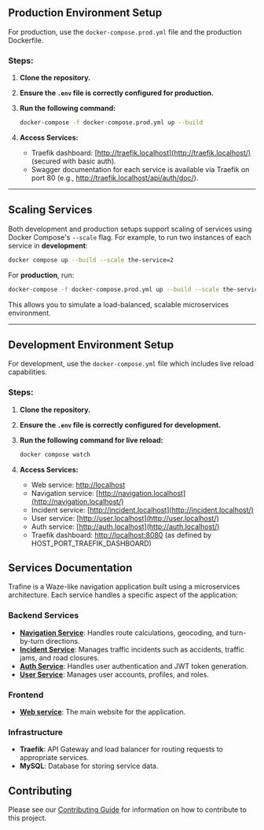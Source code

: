 ## Production Environment Setup

For production, use the `docker-compose.prod.yml` file and the production Dockerfile.

### Steps:

1. **Clone the repository.**
2. **Ensure the `.env` file is correctly configured for production.**
3. **Run the following command:**

   ```bash
   docker-compose -f docker-compose.prod.yml up --build
   ```

4. **Access Services:**
   - Traefik dashboard: [http://traefik.localhost](http://traefik.localhost/) (secured with basic auth).
   - Swagger documentation for each service is available via Traefik on port 80 (e.g., http://traefik.localhost/api/auth/doc/).

---

## Scaling Services

Both development and production setups support scaling of services using Docker Compose's `--scale` flag. For example, to run two instances of each service in **development**:

```bash
docker compose up --build --scale the-service=2
```

For **production**, run:

```bash
docker-compose -f docker-compose.prod.yml up --build --scale the-service=2
```

This allows you to simulate a load-balanced, scalable microservices environment.

---

## Development Environment Setup

For development, use the `docker-compose.yml` file which includes live reload capabilities.

### Steps:

1. **Clone the repository.**
2. **Ensure the `.env` file is correctly configured for development.**
3. **Run the following command for live reload:**

   ```bash
   docker compose watch
   ```

4. **Access Services:**
   - Web service: [http://localhost](http://localhost/)
   - Navigation service: [http://navigation.localhost](http://navigation.localhost/)
   - Incident service: [http://incident.localhost](http://incident.localhost/)
   - User service: [http://user.localhost](http://user.localhost/)
   - Auth service: [http://auth.localhost](http://auth.localhost/)
   - Traefik dashboard: [http://localhost:8080](http://localhost:8080/) (as defined by HOST_PORT_TRAEFIK_DASHBOARD)

## Services Documentation

Trafine is a Waze-like navigation application built using a microservices architecture. Each service handles a specific aspect of the application:

### Backend Services

- **[Navigation Service](navigation-service/README.md)**: Handles route calculations, geocoding, and turn-by-turn directions.
- **[Incident Service](incident-service/README.md)**: Manages traffic incidents such as accidents, traffic jams, and road closures.
- **[Auth Service](auth-service/README.md)**: Handles user authentication and JWT token generation.
- **[User Service](user-service/README.md)**: Manages user accounts, profiles, and roles.

### Frontend

- **[Web service](http://localhost/)**: The main website for the application.

### Infrastructure

- **Traefik**: API Gateway and load balancer for routing requests to appropriate services.
- **MySQL**: Database for storing service data.

## Contributing

Please see our [Contributing Guide](CONTRIBUTING.md) for information on how to contribute to this project.
